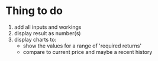 # Thing to do
 1. add all inputs and workings
 1. display result as number(s)
 1. display charts to:
    - show the values for a range of 'required returns'
    - compare to current price and maybe a recent history